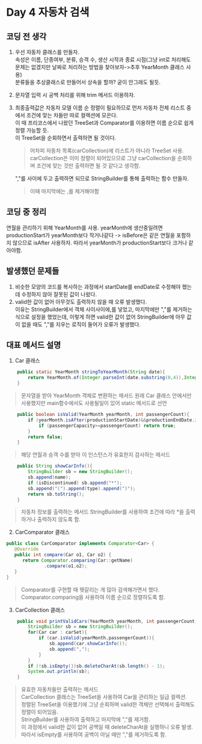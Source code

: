 # Day 4 자동차 검색
## 코딩 전 생각
1. 우선 자동차 클래스를 만들자.  
   속성은 이름, 단종여부, 분류, 승객 수, 생산 시작과 종료 시점(그냥 int로 처리해도 문제는 없겠지만 날짜로 처리하는 방법을 찾아보자->추후 YearMonth 클래스 사용)  
   분류들을 추상클래스로 만들어서 상속을 할까? 굳이 안그래도 될듯.
2. 문자열 입력 시 공백 처리를 위해 trim 메서드 이용하자.
3. 최종출력값은 자동차 모델 이름 순 정렬이 필요하므로 먼저 자동차 전체 리스트 중에서 조건에 맞는 차들만 따로 컬렉션에 모은다.  
이 때 프리코스에서
나왔던 TreeSet과 Comparator를 이용하면 이름 순으로 쉽게 정렬 가능할 듯.   
이 TreeSet을 순회하면서 출력하면 될 것이다.
   > 어차피 자동차 목록(carCollection)에 리스트가 아니라 TreeSet 사용.  
   > carCollection은 이미 정렬이 되어있으므로 그냥 carCollection을 순회하며 조건에 맞는 것만 출력하면 될 것 같다고 생각함.
   
   ","를 사이에 두고 출력하면 되므로 StringBuilder를 통해 출력하는 함수 만들자.
   >이때 마지막에는 ,를 제거해야함

## 코딩 중 정리
연월을 관리하기 위해 YearMonth를 사용.
yearMonth에 생산중일려면 productionStart가 yearMonth보다 작거나같다 -> isBefore은 같은 연월을 포함하지 않으므로 isAfter 사용하자.
따라서 yearMonth가 productionStart보다 크거나 같아야함.

## 발생했던 문제들
1. 비슷한 모양의 코드를 복사하는 과정에서 startDate를 endDate로 수정해야 했는데 수정하지 않아 잘못된 값이 나왔다.
2. valid한 값이 없어 아무것도 출력하지 않을 때 오류 발생했다.  
이유는 StringBuilder에서 객체 사이사이에,를 넣었고, 마지막에만 ","를 제거하는 식으로 설정을 했었는데, 
이렇게 하면 valid한 값이 없어 StringBuilder에 아무 값이 없을 때도 ","를 지우는 로직이 들어가 오류가 발생했다.

## 대표 메서드 설명
1. Car 클래스
```java
    public static YearMonth stringToYearMonth(String date){
        return YearMonth.of(Integer.parseInt(date.substring(0,4)),Integer.parseInt(date.substring(4)));
    }
```
> 문자열을 받아 YearMonth 객체로 변환하는 메서드 
원래 Car 클래스 안에서만 사용했지만 main함수에서도 사용될일이 있어 static 메서드로 선언

```java 
    public boolean isValid(YearMonth yearMonth, int passengerCount){
        if (yearMonth.isAfter(productionStartDate)&&productionEndDate.isAfter(yearMonth)){
            if (passengerCapacity>=passengerCount) return true;
        }
        return false;
    }
```
> 해당 연월과 승객 수를 받아 이 인스턴스가 유효한지 검사하는 메서드

```java
    public String showCarInfo(){
        StringBuilder sb = new StringBuilder();
        sb.append(name);
        if (isDiscontinued) sb.append("*");
        sb.append("(").append(type).append(")");
        return sb.toString();
    }
```
> 자동차 정보를 출력하는 메서드
> StringBuilder를 사용하여 조건에 따라 *을 출력하거나 출력하지 않도록 함.
2. CarComparator 클래스
```java 
public class CarComparator implements Comparator<Car> {
   @Override
   public int compare(Car o1, Car o2) {
      return Comparator.comparing(Car::getName)
              .compare(o1,o2);
   }
}
```
> Comparator를 구현할 때 헷갈리는 게 많아 검색해가면서 했다.
> Comparator.comparing을 사용하여 이름 순으로 정렬하도록 함.

3. CarCollection 클래스 
```java
    public void printValidCars(YearMonth yearMonth, int passengerCount){
        StringBuilder sb = new StringBuilder();
        for(Car car : carSet){
            if (car.isValid(yearMonth,passengerCount)){
                sb.append(car.showCarInfo());
                sb.append(",");
            }
        }
        if (!sb.isEmpty())sb.deleteCharAt(sb.length() - 1);
        System.out.println(sb);
    }
```
> 유효한 자동차들만 출력하는 메서드  
> CarCollection 클래스는 TreeSet을 사용하여 Car을 관리하는 일급 컬렉션.  
> 정렬된 TreeSet을 이용했기에 그냥 순회하며 valid한 객체만 선택해서 출력해도 정렬이 되어있음.  
> StringBuilder를 사용하여 출력하고 마지막에 ","를 제거함.  
> 이 과정에서 valid한 값이 없어 공백일 때 deleteCharAt을 실행하니 오류 발생.  
> 따라서 isEmpty를 사용하여 공백이 아닐 때만 ","를 제거하도록 함.  
>